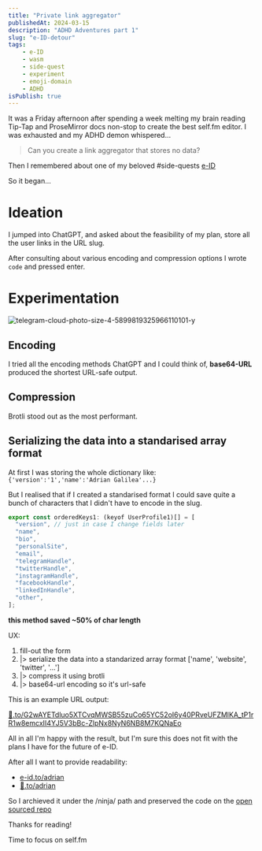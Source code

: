 ```yaml
---
title: "Private link aggregator"
publishedAt: 2024-03-15
description: "ADHD Adventures part 1"
slug: "e-ID-detour"
tags:
    - e-ID
    - wasm
    - side-quest
    - experiment
    - emoji-domain
    - ADHD
isPublish: true
---
```

It was a Friday afternoon after spending a week melting my brain reading Tip-Tap and ProseMirror docs non-stop to create the best self.fm editor. I was exhausted and my ADHD demon whispered...

> Can you create a link aggregator that stores no data?

Then I remembered about one of my beloved #side-quests [e-ID](/blog/e-ID)

So it began...

# Ideation
I jumped into ChatGPT, and asked about the feasibility of my  plan, store all the user links in the URL slug.

After consulting about various encoding and compression options I wrote `code` and pressed enter.

# Experimentation
![telegram-cloud-photo-size-4-5899819325966110101-y](https://github.com/adriangalilea/e-id/assets/90320947/a06d37a0-54b9-4aec-ae14-a096bcac31f9)
## Encoding
I tried all the encoding methods ChatGPT and I could think of, **base64-URL** produced the shortest URL-safe output.
## Compression
Brotli stood out as the most performant.
## Serializing the data into a standarised array format
At first I was storing the whole dictionary like:
`{'version':'1','name':'Adrian Galilea'...}`

But I realised that if I created a standarised format I could save quite a bunch of characters that I didn't have to encode in the slug.
```javascript
export const orderedKeys1: (keyof UserProfile1)[] = [
  "version", // just in case I change fields later
  "name",
  "bio",
  "personalSite",
  "email",
  "telegramHandle",
  "twitterHandle",
  "instagramHandle",
  "facebookHandle",
  "linkedInHandle",
  "other",
];
```
__this method saved ~50% of char length__

UX:
1. fill-out the form
2. |> serialize the data into a standarized array format ['name', 'website', 'twitter', '...']
3. |> compress it using brotli
4. |> base64-url encoding so it's url-safe

This is an example URL output:

[👤️️.to/G2wAYETdluo5XTCvqMWSB55zuCo65YC52oI6y40PRveUFZMlKA_tP1rR1w8emcxII4YJ5V3bBc-ZlpNx8NyN6NB8M7KQNaEo](https://e-id.to/ninja/G2wAYETdluo5XTCvqMWSB55zuCo65YC52oI6y40PRveUFZMlKA_tP1rR1w8emcxII4YJ5V3bBc-ZlpNx8NyN6NB8M7KQNaEo
)

All in all I'm happy with the result, but I'm sure this does not fit with the plans I have for the future of e-ID.

After all I want to provide readability:
- [e-id.to/adrian](https://e-id.to/adrian)
- [👤️.to/adrian](https://e-id.to/adrian)


So I archieved it under the /ninja/ path and preserved the code on the [open sourced repo](https://github.com/adriangalilea/e-id/ninja)

Thanks for reading!

Time to focus on self.fm